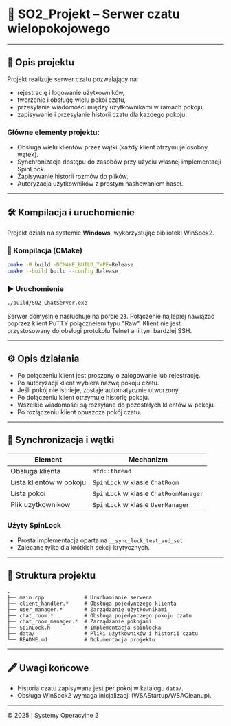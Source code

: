 # 💬 SO2\_Projekt – Serwer czatu wielopokojowego

---

## 🧠 Opis projektu

Projekt realizuje serwer czatu pozwalający na:

* rejestrację i logowanie użytkowników,
* tworzenie i obsługę wielu pokoi czatu,
* przesyłanie wiadomości między użytkownikami w ramach pokoju,
* zapisywanie i przesyłanie historii czatu dla każdego pokoju.

### Główne elementy projektu:

* Obsługa wielu klientów przez wątki (każdy klient otrzymuje osobny wątek).
* Synchronizacja dostępu do zasobów przy użyciu własnej implementacji SpinLock.
* Zapisywanie historii rozmów do plików.
* Autoryzacja użytkowników z prostym hashowaniem haseł.

---

## 🛠️ Kompilacja i uruchomienie

Projekt działa na systemie **Windows**, wykorzystując biblioteki WinSock2.

### 🔧 Kompilacja (CMake)

```bash
cmake -B build -DCMAKE_BUILD_TYPE=Release
cmake --build build --config Release
```

### ▶️ Uruchomienie

```bash
./build/SO2_ChatServer.exe
```

Serwer domyślnie nasłuchuje na porcie `23`. Połączenie najlepiej nawiązać poprzez klient PuTTY połączneiem typu "Raw". 
Klient nie jest przystosowany do obsługi protokołu Telnet ani tym bardziej SSH.

---

## ⚙️ Opis działania

* Po połączeniu klient jest proszony o zalogowanie lub rejestrację.
* Po autoryzacji klient wybiera nazwę pokoju czatu.
* Jeśli pokój nie istnieje, zostaje automatycznie utworzony.
* Po dołączeniu klient otrzymuje historię pokoju.
* Wszelkie wiadomości są rozsyłane do pozostałych klientów w pokoju.
* Po rozłączeniu klient opuszcza pokój czatu.

---

## 🥝 Synchronizacja i wątki

| Element                 | Mechanizm                             |
| ----------------------- | ------------------------------------- |
| Obsługa klienta         | `std::thread`                         |
| Lista klientów w pokoju | `SpinLock` w klasie `ChatRoom`        |
| Lista pokoi             | `SpinLock` w klasie `ChatRoomManager` |
| Plik użytkowników       | `SpinLock` w klasie `UserManager`     |

### Użyty SpinLock

* Prosta implementacja oparta na `__sync_lock_test_and_set`.
* Zalecane tylko dla krótkich sekcji krytycznych.

---

## 📁 Struktura projektu

```
.
├── main.cpp             # Uruchamianie serwera
├── client_handler.*     # Obsługa pojedynczego klienta
├── user_manager.*       # Zarządzanie użytkownikami
├── chat_room.*          # Obsługa pojedynczego pokoju czatu
├── chat_room_manager.*  # Zarządzanie pokojami
├── SpinLock.h           # Implementacja spinlocka
├── data/                # Pliki użytkowników i historii czatu
└── README.md            # Dokumentacja projektu
```

---

## 🖋️ Uwagi końcowe

* Historia czatu zapisywana jest per pokój w katalogu `data/`.
* Obsługa WinSock2 wymaga inicjalizacji (WSAStartup/WSACleanup).

---

© 2025 | Systemy Operacyjne 2
